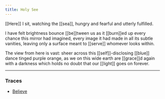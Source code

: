 ```yaml
---
title: Holy See
---
```


[[Here]] I sit, watching
the [[sea]], hungry and fearful
and utterly fulfilled.

I have felt brightness
bounce [[be]]tween us
as it [[burn]]ed up every chance
this mirror had imagined,
every image it had made
in all its subtle vanities,
leaving only a surface meant
to [[serve]] whomever looks within.

The view from here is vast:
sheer across this [[self]]-disclosing
[[blue]] dance tinged purple orange, 
as we on this wide earth 
are [[grace]]d again with a darkness 
which holds no doubt
that our [[light]] goes on
forever.

---

### Traces

* [Believe](https://www.youtube.com/watch?v=-MRjsF65GVU)